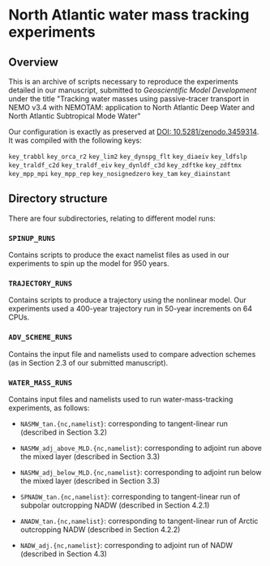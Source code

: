# North Atlantic water mass tracking experiments
## Overview
This is an archive of scripts necessary to reproduce the experiments detailed in our manuscript, submitted to _Geoscientific Model Development_ under the title  "Tracking water masses using passive-tracer transport in NEMO v3.4 with NEMOTAM: application to North Atlantic Deep Water and North Atlantic Subtropical Mode Water"

Our configuration is exactly as preserved at [DOI: 10.5281/zenodo.3459314](https://doi.org/10.5281/zenodo.3459314). It was compiled with the following keys:

`key_trabbl` `key_orca_r2` `key_lim2` `key_dynspg_flt` `key_diaeiv` `key_ldfslp` `key_traldf_c2d` `key_traldf_eiv` `key_dynldf_c3d` `key_zdftke` `key_zdftmx`  `key_mpp_mpi`  `key_mpp_rep` `key_nosignedzero` `key_tam` `key_diainstant`

## Directory structure
There are four subdirectories, relating to different model runs:

### `SPINUP_RUNS`
Contains scripts to produce the exact namelist files as used in our experiments to spin up the model for 950 years. 

### `TRAJECTORY_RUNS`
Contains scripts to produce a trajectory using the nonlinear model. Our experiments used a 400-year trajectory run in 50-year increments on 64 CPUs.

### `ADV_SCHEME_RUNS`
Contains the input file and namelists used to compare advection schemes (as in Section 2.3 of our submitted manuscript). 

### `WATER_MASS_RUNS`
Contains input files and namelists used to run water-mass-tracking experiments, as follows:

- `NASMW_tan.{nc,namelist}`: corresponding to tangent-linear run (described in Section 3.2)
- `NASMW_adj_above_MLD.{nc,namelist}`: corresponding to adjoint run above the mixed layer (described in Section 3.3)
- `NASMW_adj_below_MLD.{nc,namelist}`: corresponding to adjoint run below the mixed layer (described in Section 3.3)

- `SPNADW_tan.{nc,namelist}`: corresponding to tangent-linear run of subpolar outcropping NADW (described in Section 4.2.1)
- `ANADW_tan.{nc,namelist}`: corresponding to tangent-linear run of Arctic outcropping NADW (described in Section 4.2.2)
- `NADW_adj.{nc,namelist}`: corresponding to adjoint run of NADW (described in Section 4.3)
